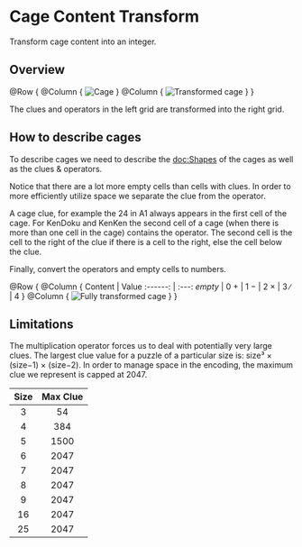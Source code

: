 # Cage Content Transform

Transform cage content into an integer.

## Overview

@Row {
    @Column {
        ![Cage](Cage)
    }
    @Column {
        ![Transformed cage](CageTransformed)
    }
}

The clues and operators in the left grid are transformed into the right grid.

## How to describe cages

To describe cages we need to describe the <doc:Shapes> of the cages as well as the clues & operators.

Notice that there are a lot more empty cells than cells with clues. In order to more efficiently utilize space we separate
the clue from the operator. 

A cage clue, for example the 24 in A1 always appears in the first cell of the cage. 
For KenDoku and KenKen the second cell of a cage (when there is more than one cell in the cage) contains the
operator. The second cell is the cell to the right of the clue if there is a cell to the right, else the cell below the clue.

Finally, convert the operators and empty cells to numbers.

@Row {
    @Column {
        Content  | Value
        :------: | :---:
        *empty*  | 0
        \+       | 1
        −        | 2
        ×        | 3
        ∕        | 4
    }
    @Column {
        ![Fully transformed cage](CageFullyTransformed)
    }
}

## Limitations

The multiplication operator forces us to deal with potentially very large clues. The largest clue value for a puzzle
of a particular size is: size³ × (size−1) × (size−2). In order to manage space in the encoding, the maximum clue
we represent is capped at 2047.

Size | Max Clue
:--: | :------:
3    | 54
4    | 384
5    | 1500
6    | 2047
7    | 2047
8    | 2047
9    | 2047
16   | 2047
25   | 2047
